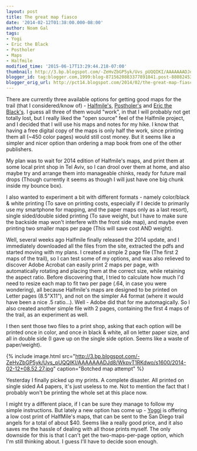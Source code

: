 ```yaml
---
layout: post
title: The great map fiasco
date: '2014-02-12T01:38:00.000-08:00'
author: Noam Gal
tags:
- Yogi
- Eric the Black
- Postholer
- Maps
- Halfmile
modified_time: '2015-06-17T13:29:44.218-07:00'
thumbnail: http://3.bp.blogspot.com/-ZeHvZbGP5yk/Uvs_pUQQIKI/AAAAAAADJd8/WkpvT1RKdwo/s72-c/2014-02-12+08.52.27.jpg
blogger_id: tag:blogger.com,1999:blog-8715620883377891841.post-8808245371203716118
blogger_orig_url: http://pct14.blogspot.com/2014/02/the-great-map-fiasco.html
---
```

There are currently three available options for getting good maps for the trail (that I considered/know of) - [Halfmile's], [Postholer's] and [Eric the Black's]. I guess all three of them would "work", in that I will probably not get totally lost, but I really liked the "open source" feel of the Halfmile project, and I decided that I will use his maps and notes for my hike. I know that having a free digital copy of the maps is only half the work, since printing them all (~450 color pages) would still cost money. But it seems like a simpler and nicer option than ordering a map book from one of the other publishers.

My plan was to wait for 2014 edition of Halfmile's maps, and print them at some local print shop in Tel Aviv, so I can drool over them at home, and also maybe try and arrange them into manageable chinks, ready for future mail drops (Though currently it seems as though I will just have one big chunk inside my bounce box).

I also wanted to experiment a bit with different formats - namely color/black & white printing (To save on printing costs, especially if I decide to primarily use my smartphone for mapping, and the paper maps only as a last resort), single sided/double sided printing (To save weight, but I have to make sure the backside map won't interfere with the front side map), and maybe even printing two smaller maps per page (This will save cost AND weight).

Well, several weeks ago Halfmile finally released the 2014 update, and I immediately downloaded all the files from the site, extracted the pdfs and started moving with my plans. I created a simple 2 page file (The first 2 maps of the trail), so I can test some of my options, and was also relieved to discover Adobe Acrobat can easily print 2 maps per page, with automatically rotating and placing them at the correct size, while retaining the aspect ratio. Before discovering that, I tried to calculate how much I'd need to resize each map to fit two per page (.64, in case you were wondering), all because Halfmile's maps are designed to be printed on Letter pages (8.5"X11"), and not on the simpler A4 format (where it would have been a nice .5 ratio...). Well - Adobe did that for me automagically. So I also created another simple file with 2 pages, containing the first 4 maps of the trail, as an experiment as well.

I then sent those two files to a print shop, asking that each option will be printed once in color, and once in black & white, all on letter paper size, and all in double side (I gave up on the single side option. Seems like a waste of paper/weight).

{% include image.html src="http://3.bp.blogspot.com/-ZeHvZbGP5yk/Uvs_pUQQIKI/AAAAAAADJd8/WkpvT1RKdwo/s1600/2014-02-12+08.52.27.jpg" caption="Botched map attempt" %}

Yesterday I finally picked up my prints. A complete disaster. All printed on single sided A4 papers, it's just useless to me. Not to mention the fact that I probably won't be printing the whole set at this place now.

I might try a different place, if I can be sure they manage to follow my simple instructions. But lately a new option has come up - [Yoggi] is offering a low cost print of HalfMile's maps, that can be sent to the San Diego trail angels for a total of about $40. Seems like a really good price, and it also saves me the hassle of dealing with all those prints myself. The only downside for this is that I can't get the two-maps-per-page option, which I'm still thinking about. I guess I'll have to decide soon enough.

[Halfmile's]: http://www.pctmap.net/
[Postholer's]: http://postholer.com/
[Eric the Black's]: http://blackwoodspress.com/
[Yoggi]: http://www.pcthandbook.com/product.php?productListId=44